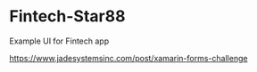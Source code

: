 # Fintech-Star88
Example UI for Fintech app

https://www.jadesystemsinc.com/post/xamarin-forms-challenge
